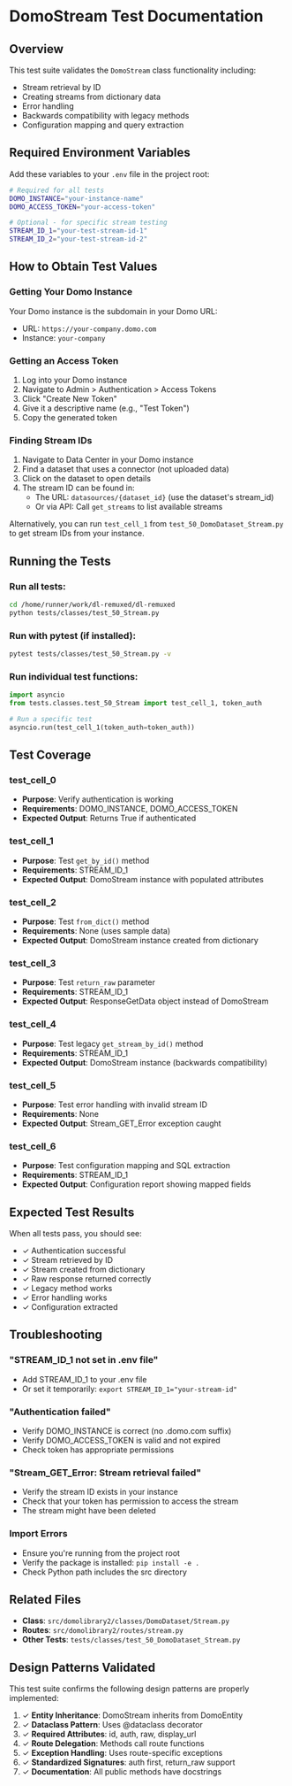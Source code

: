 # DomoStream Test Documentation

## Overview

This test suite validates the `DomoStream` class functionality including:
- Stream retrieval by ID
- Creating streams from dictionary data
- Error handling
- Backwards compatibility with legacy methods
- Configuration mapping and query extraction

## Required Environment Variables

Add these variables to your `.env` file in the project root:

```bash
# Required for all tests
DOMO_INSTANCE="your-instance-name"
DOMO_ACCESS_TOKEN="your-access-token"

# Optional - for specific stream testing
STREAM_ID_1="your-test-stream-id-1"
STREAM_ID_2="your-test-stream-id-2"
```

## How to Obtain Test Values

### Getting Your Domo Instance
Your Domo instance is the subdomain in your Domo URL:
- URL: `https://your-company.domo.com`
- Instance: `your-company`

### Getting an Access Token
1. Log into your Domo instance
2. Navigate to Admin > Authentication > Access Tokens
3. Click "Create New Token"
4. Give it a descriptive name (e.g., "Test Token")
5. Copy the generated token

### Finding Stream IDs
1. Navigate to Data Center in your Domo instance
2. Find a dataset that uses a connector (not uploaded data)
3. Click on the dataset to open details
4. The stream ID can be found in:
   - The URL: `datasources/{dataset_id}` (use the dataset's stream_id)
   - Or via API: Call `get_streams` to list available streams

Alternatively, you can run `test_cell_1` from `test_50_DomoDataset_Stream.py` to get stream IDs from your instance.

## Running the Tests

### Run all tests:
```bash
cd /home/runner/work/dl-remuxed/dl-remuxed
python tests/classes/test_50_Stream.py
```

### Run with pytest (if installed):
```bash
pytest tests/classes/test_50_Stream.py -v
```

### Run individual test functions:
```python
import asyncio
from tests.classes.test_50_Stream import test_cell_1, token_auth

# Run a specific test
asyncio.run(test_cell_1(token_auth=token_auth))
```

## Test Coverage

### test_cell_0
- **Purpose**: Verify authentication is working
- **Requirements**: DOMO_INSTANCE, DOMO_ACCESS_TOKEN
- **Expected Output**: Returns True if authenticated

### test_cell_1
- **Purpose**: Test `get_by_id()` method
- **Requirements**: STREAM_ID_1
- **Expected Output**: DomoStream instance with populated attributes

### test_cell_2
- **Purpose**: Test `from_dict()` method
- **Requirements**: None (uses sample data)
- **Expected Output**: DomoStream instance created from dictionary

### test_cell_3
- **Purpose**: Test `return_raw` parameter
- **Requirements**: STREAM_ID_1
- **Expected Output**: ResponseGetData object instead of DomoStream

### test_cell_4
- **Purpose**: Test legacy `get_stream_by_id()` method
- **Requirements**: STREAM_ID_1
- **Expected Output**: DomoStream instance (backwards compatibility)

### test_cell_5
- **Purpose**: Test error handling with invalid stream ID
- **Requirements**: None
- **Expected Output**: Stream_GET_Error exception caught

### test_cell_6
- **Purpose**: Test configuration mapping and SQL extraction
- **Requirements**: STREAM_ID_1
- **Expected Output**: Configuration report showing mapped fields

## Expected Test Results

When all tests pass, you should see:
- ✓ Authentication successful
- ✓ Stream retrieved by ID
- ✓ Stream created from dictionary
- ✓ Raw response returned correctly
- ✓ Legacy method works
- ✓ Error handling works
- ✓ Configuration extracted

## Troubleshooting

### "STREAM_ID_1 not set in .env file"
- Add STREAM_ID_1 to your .env file
- Or set it temporarily: `export STREAM_ID_1="your-stream-id"`

### "Authentication failed"
- Verify DOMO_INSTANCE is correct (no .domo.com suffix)
- Verify DOMO_ACCESS_TOKEN is valid and not expired
- Check token has appropriate permissions

### "Stream_GET_Error: Stream retrieval failed"
- Verify the stream ID exists in your instance
- Check that your token has permission to access the stream
- The stream might have been deleted

### Import Errors
- Ensure you're running from the project root
- Verify the package is installed: `pip install -e .`
- Check Python path includes the src directory

## Related Files

- **Class**: `src/domolibrary2/classes/DomoDataset/Stream.py`
- **Routes**: `src/domolibrary2/routes/stream.py`
- **Other Tests**: `tests/classes/test_50_DomoDataset_Stream.py`

## Design Patterns Validated

This test suite confirms the following design patterns are properly implemented:

1. ✓ **Entity Inheritance**: DomoStream inherits from DomoEntity
2. ✓ **Dataclass Pattern**: Uses @dataclass decorator
3. ✓ **Required Attributes**: id, auth, raw, display_url
4. ✓ **Route Delegation**: Methods call route functions
5. ✓ **Exception Handling**: Uses route-specific exceptions
6. ✓ **Standardized Signatures**: auth first, return_raw support
7. ✓ **Documentation**: All public methods have docstrings
